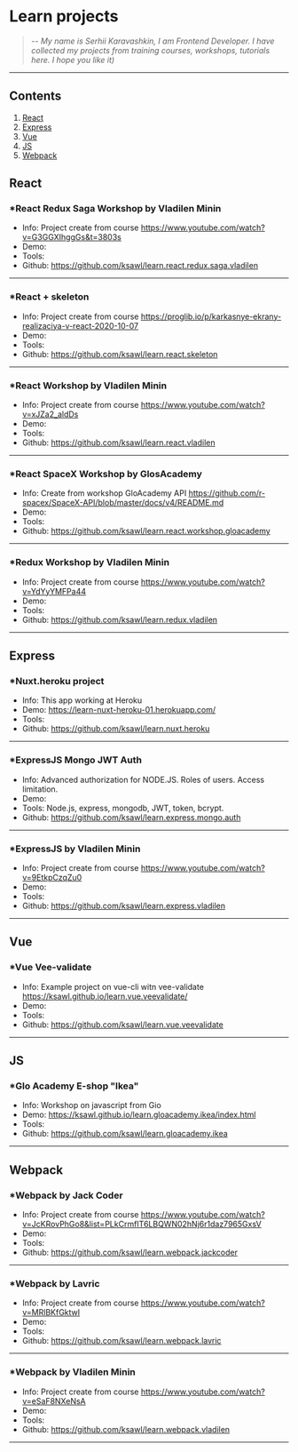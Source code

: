 <link rel="stylesheet" type="text/css" media="all" href="./markdown.css" />

# Learn projects

> -- <cite>My name is Serhii Karavashkin, I am Frontend Developer. I have collected my projects from training courses, workshops, tutorials here. I hope you like it)</cite>

---

## Contents

1. [React](#React)
2. [Express](#Express)
3. [Vue](#Vue)
4. [JS](#JS)
5. [Webpack](#Webpack)

## React

### *React Redux Saga Workshop by Vladilen Minin

-   Info: Project create from course https://www.youtube.com/watch?v=G3GGXIhggGs&t=3803s
-   Demo:
-   Tools:
-   Github: https://github.com/ksawl/learn.react.redux.saga.vladilen

---

### *React + skeleton

-   Info: Project create from course https://proglib.io/p/karkasnye-ekrany-realizaciya-v-react-2020-10-07
-   Demo:
-   Tools:
-   Github: https://github.com/ksawl/learn.react.skeleton

---

### *React Workshop by Vladilen Minin

-   Info: Project create from course https://www.youtube.com/watch?v=xJZa2_aldDs
-   Demo:
-   Tools:
-   Github: https://github.com/ksawl/learn.react.vladilen
---

### *React SpaceX Workshop by GlosAcademy

-   Info: Create from workshop GloAcademy API https://github.com/r-spacex/SpaceX-API/blob/master/docs/v4/README.md
-   Demo:
-   Tools:
-   Github: https://github.com/ksawl/learn.react.workshop.gloacademy

---

### *Redux Workshop by Vladilen Minin

-   Info: Project create from course https://www.youtube.com/watch?v=YdYyYMFPa44
-   Demo:
-   Tools:
-   Github: https://github.com/ksawl/learn.redux.vladilen

---

## Express

### *Nuxt.heroku project

-   Info: This app working at Heroku 
-   Demo: https://learn-nuxt-heroku-01.herokuapp.com/
-   Tools:
-   Github: https://github.com/ksawl/learn.nuxt.heroku

---

### *ExpressJS Mongo JWT Auth

-   Info: Advanced authorization for NODE.JS. Roles of users. Access limitation.
-   Demo:
-   Tools: Node.js, express, mongodb, JWT, token, bcrypt.
-   Github: https://github.com/ksawl/learn.express.mongo.auth

---

### *ExpressJS by Vladilen Minin
-   Info: Project create from course https://www.youtube.com/watch?v=9EtkpCzqZu0
-   Demo:
-   Tools:
-   Github: https://github.com/ksawl/learn.express.vladilen

---

## Vue

### *Vue Vee-validate

-   Info: Example project on vue-cli witn vee-validate https://ksawl.github.io/learn.vue.veevalidate/
-   Demo:
-   Tools:
-   Github: https://github.com/ksawl/learn.vue.veevalidate

---

## JS

### *Glo Academy E-shop "Ikea" 

-   Info: Workshop on javascript from Gio 
-   Demo: https://ksawl.github.io/learn.gloacademy.ikea/index.html
-   Tools:
-   Github: https://github.com/ksawl/learn.gloacademy.ikea

---

## Webpack

### *Webpack by Jack Coder

-   Info: Project create from course https://www.youtube.com/watch?v=JcKRovPhGo8&list=PLkCrmfIT6LBQWN02hNj6r1daz7965GxsV
-   Demo:
-   Tools:
-   Github: https://github.com/ksawl/learn.webpack.jackcoder

---

### *Webpack by Lavric

-   Info: Project create from course https://www.youtube.com/watch?v=MRlBKfGktwI
-   Demo:
-   Tools:
-   Github: https://github.com/ksawl/learn.webpack.lavric

---

### *Webpack by Vladilen Minin

-   Info: Project create from course https://www.youtube.com/watch?v=eSaF8NXeNsA
-   Demo:
-   Tools:
-   Github: https://github.com/ksawl/learn.webpack.vladilen

---
